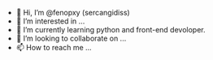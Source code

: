 - 👋 Hi, I’m @fenopxy (sercangidiss)
- 👀 I’m interested in ...
- 🌱 I’m currently learning python and front-end devoloper.
- 💞️ I’m looking to collaborate on ...
- 📫 How to reach me ...

<!---
fenopxy/fenopxy is a ✨ special ✨ repository because its `README.md` (this file) appears on your GitHub profile.
You can cli
